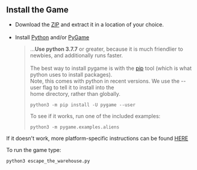 ## Install the Game 

- Download the [ZIP](https://github.com/CrowStudio/Escape-The-Werehouse-/archive/master.zip) and extract it in a location of your choice.<br><br>
- Install [Python](https://python.org) and/or [PyGame](https://www.pygame.org)<br>
  >...**Use python 3.7.7** or greater, because it is much friendlier to newbies, and additionally runs faster.<br>
  ><br>The best way to install pygame is with the [pip](https://pip.pypa.io/en/stable/) tool (which is what python uses to install packages).<br>
  >Note, this comes with python in recent versions. We use the --user flag to tell it to install into the<br>
  >home directory, rather than globally.<br>
  >```
  >python3 -m pip install -U pygame --user
  >```
  >To see if it works, run one of the included examples:
  >```
  >python3 -m pygame.examples.aliens
  >```

If it doesn't work, more platform-specific instructions can be found [HERE](https://www.pygame.org/wiki/GettingStarted)

To run the game type:
```
python3 escape_the_warehouse.py
```
